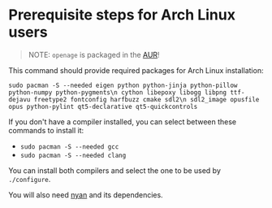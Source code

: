 # Prerequisite steps for Arch Linux users

> NOTE: `openage` is packaged in the [AUR](https://aur.archlinux.org/packages/openage-git/)!

This command should provide required packages for Arch Linux installation:

`sudo pacman -S --needed eigen python python-jinja python-pillow python-numpy python-pygments\n
cython libepoxy libogg libpng ttf-dejavu freetype2 fontconfig harfbuzz cmake sdl2\n
sdl2_image opusfile opus python-pylint qt5-declarative qt5-quickcontrols`

If you don't have a compiler installed, you can select between these commands to install it:
 - `sudo pacman -S --needed gcc`
 - `sudo pacman -S --needed clang`

You can install both compilers and select the one to be used by `./configure`.

You will also need [nyan](https://github.com/SFTtech/nyan/blob/master/doc/building.md) and its dependencies.

